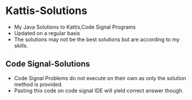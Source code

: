 # Kattis-Solutions
* My Java Solutions to Kattis,Code Signal Programs
* Updated on a regular basis
* The solutions may not be the best solutions but are according to my skills.

## Code Signal-Solutions
* Code Signal Problems do not execute on their own as only the solution method is provided. 
* Pasting this code on code signal IDE will yield correct answer though.
